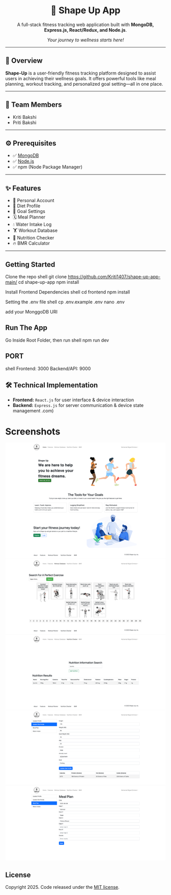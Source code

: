 <h1 align="center">💪 Shape Up App</h1>

<p align="center">
A full-stack fitness tracking web application built with <strong>MongoDB, Express.js, React/Redux, and Node.js</strong>.
</p>

<p align="center"><i>Your journey to wellness starts here!</i></p>

---

## 🧠 Overview

**Shape-Up** is a user-friendly fitness tracking platform designed to assist users in achieving their wellness goals. It offers powerful tools like meal planning, workout tracking, and personalized goal setting—all in one place.

---

## 👥 Team Members

- Kriti Bakshi  
- Priti Bakshi

---

## ⚙️ Prerequisites

- ✅ [MongoDB](https://www.mongodb.com/)
- ✅ [Node.js](https://nodejs.org/)
- ✅ npm (Node Package Manager)

---

## ✨ Features

- 👤 Personal Account  
- 🥗 Diet Profile  
- 🎯 Goal Settings  
- 🗓️ Meal Planner  
- 💧 Water Intake Log  
- 🏋️ Workout Database  
- 🍎 Nutrition Checker  
- 🔥 BMR Calculator

---

## Getting Started
Clone the repo
shell
git clone https://github.com/Kriti1407/shape-up-app-main/
cd shape-up-app
npm install


Install Frontend Dependencies
shell
cd frontend
npm install


Setting the .env file
shell
cp .env.example .env
nano .env

add your MonggoDB URI

## Run The App
Go Inside Root Folder, then run
shell
npm run dev


## PORT
shell
Frontend: 3000
Backend/API: 9000


## 🛠 Technical Implementation

- **Frontend:** `React.js` for user interface & device interaction  
- **Backend:** `Express.js` for server communication & device state management  .com)


# Screenshots

![Home Page](https://github.com/Shape-Up-NZ/shape-up-app/blob/main/screenshots/homepage.png)
![Workout Database](https://github.com/Shape-Up-NZ/shape-up-app/blob/main/screenshots/workout-database.png)
![Nutrition Checker](https://github.com/Shape-Up-NZ/shape-up-app/blob/main/screenshots/nutrition-checker.png)
![Diet Profile](https://github.com/Shape-Up-NZ/shape-up-app/blob/main/screenshots/diet-profile.png)
![Meal Plan](https://github.com/Shape-Up-NZ/shape-up-app/blob/main/screenshots/meal-plan.png)

## License

Copyright 2025. Code released under the [MIT license](https://github.com/Shape-Up-NZ/shape-up-app/blob/main/LICENSE).
